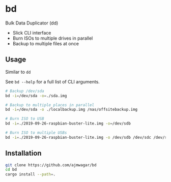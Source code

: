 # bd
Bulk Data Duplicator (dd)

- Slick CLI interface
- Burn ISOs to multiple drives in parallel
- Backup to multiple files at once

## Usage
Similar to `dd`

See `bd --help` for a full list of CLI arguments.

```bash
# Backup /dev/sda
bd -i=/dev/sda -o=./sda.img
```

```bash
# Backup to multiple places in parallel
bd -i=/dev/sda -o ./localbackup.img /nas/offsitebackup.img
```

```bash
# Burn ISO to USB
bd -i=./2019-09-26-raspbian-buster-lite.img -o=/dev/sdb
```

```bash
# Burn ISO to multiple USBs
bd -i=./2019-09-26-raspbian-buster-lite.img -o /dev/sdb /dev/sdc /dev/sdd
```

## Installation

```bash
git clone https://github.com/ajmwagar/bd
cd bd
cargo install --path=.
```
